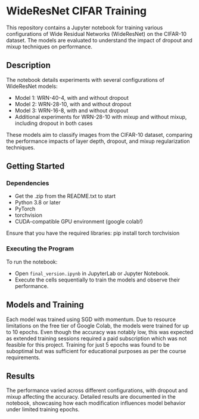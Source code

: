 # WideResNet CIFAR Training

This repository contains a Jupyter notebook for training various configurations of Wide Residual Networks (WideResNet) on the CIFAR-10 dataset. The models are evaluated to understand the impact of dropout and mixup techniques on performance.

## Description

The notebook details experiments with several configurations of WideResNet models:
- Model 1: WRN-40-4, with and without dropout
- Model 2: WRN-28-10, with and without dropout
- Model 3: WRN-16-8, with and without dropout
- Additional experiments for WRN-28-10 with mixup and without mixup, including dropout in both cases

These models aim to classify images from the CIFAR-10 dataset, comparing the performance impacts of layer depth, dropout, and mixup regularization techniques.

## Getting Started

### Dependencies

- Get the .zip from the README.txt to start
- Python 3.8 or later
- PyTorch
- torchvision
- CUDA-compatible GPU environment (google colab!)

Ensure that you have the required libraries:
pip install torch torchvision

### Executing the Program

To run the notebook:
- Open `final_version.ipynb` in JupyterLab or Jupyter Notebook.
- Execute the cells sequentially to train the models and observe their performance.

## Models and Training

Each model was trained using SGD with momentum. Due to resource limitations on the free tier of Google Colab, the models were trained for up to 10 epochs. Even though the accuracy was notably low, this was expected as extended training sessions required a paid subscription which was not feasible for this project. Training for just 5 epochs was found to be suboptimal but was sufficient for educational purposes as per the course requirements.

## Results

The performance varied across different configurations, with dropout and mixup affecting the accuracy. Detailed results are documented in the notebook, showcasing how each modification influences model behavior under limited training epochs.

